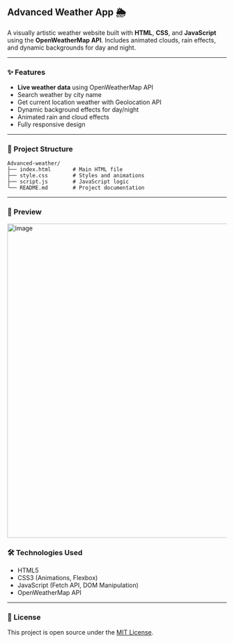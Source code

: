## Advanced Weather App 🌦️

A visually artistic weather website built with **HTML**, **CSS**, and **JavaScript** using the **OpenWeatherMap API**. Includes animated clouds, rain effects, and dynamic backgrounds for day and night.

---

### ✨ Features
- **Live weather data** using OpenWeatherMap API
- Search weather by city name
- Get current location weather with Geolocation API
- Dynamic background effects for day/night
- Animated rain and cloud effects
- Fully responsive design

---

### 📂 Project Structure
```
Advanced-weather/
├── index.html       # Main HTML file
├── style.css        # Styles and animations
├── script.js        # JavaScript logic
└── README.md        # Project documentation
```

---


### 📸 Preview
<img width="1366" height="720" alt="image" src="https://github.com/user-attachments/assets/ae6ad6a6-1379-4f1e-b9e6-0097c24d8a01" />



### 🛠️ Technologies Used
- HTML5
- CSS3 (Animations, Flexbox)
- JavaScript (Fetch API, DOM Manipulation)
- OpenWeatherMap API

---

### 📜 License
This project is open source under the [MIT License](LICENSE).
